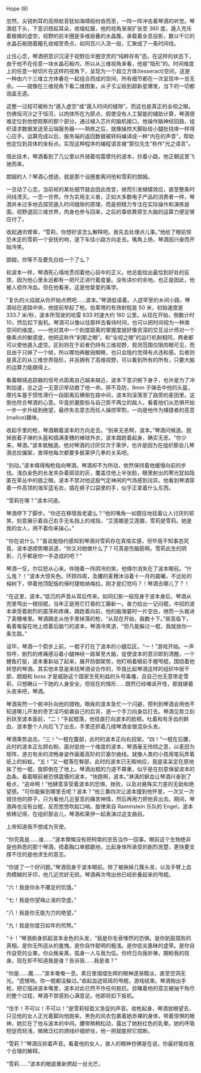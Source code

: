 Hope (8)

忽然，尖锐刺耳的高频蚊音犹如海啸般纷沓而至，一阵一阵冲击着琴酒的听觉。琴酒低下头，下意识捂起耳朵，收缩虹膜，他的视角渐渐扩张至 360 度。遁入充斥着极微的虚空，视野的前半圈是多维层叠的水晶簇，承载着全息投影，数以千亿的水晶石板随着瞳孔收缩至奇点，如同百川入流一般，汇聚成了一条时间线。

止住心念，琴酒把意识沉浸于视野后半圈空灵的“纯粹存有”态。在这样的状态下，由于他不在任意一块水晶石板内，所以从三维视角来看，他是“隐形”的。时间维度上的任意一帧切片在这样的视角下，呈现为一个超立方体(tesseract)空间，这是一种由六个三维立方体叠在一起组合而成的空间，所有细节都在一次呈现中一览无余。——就像在三维视角下看二维图象，从孑孓尘砾到超新星爆发，当下的一切都涵盖无遗。

这整一过程可被称为“遁入虚空”或“遁入时间的缝隙”。而这也是真正的全视之眼。仿佛恒河沙之于恒河，以肉体所在为原点，假使没有人工智能的辅助计算，琴酒很难定位到他想观察的那个部分。通过植入芯片的脑机接口，他操作脑神经回路，组织请求数据发送至云端服务器——熟练之后，就像操控大脚趾给小腿肚挠痒一样得心应手。运算完成以后，服务端的返回数据被转码编译成一种“内在的声音”，帮助他定位到具体的坐标点。实现这种程序的编程语言被“那位先生”称作“光之语言”。

借此技术，琴酒看到了几公里以外骑着哈雷摩托的波本，抄着小路，他正朝这里飞驰而来。

朗姆的人？琴酒心想道。就是那个设圈套离间他和雪莉的朗姆。

一旦动了心念，当前帧的某处细节就会因此改变，继而引发蝴蝶效应，直至整条时间线湮灭。一念一世界。作为实用主义者，正如大多数电子产品的消费者一样，琴酒并未过多地去探究遁入时间缝隙的原理，而是把精力专注在实际操作和演练层面。视野退回三维世界，肉身也参与回来，之后的事依靠原生大脑的运算力便足够应付了。

收起通讯臂章，“雪莉，你想好该怎么解释吧。我先去处理点儿事。”他给了眼前惊恐未定的雪莉一个安抚的吻，遂下车往小路方向走去。嘴角上扬，琴酒因兴奋而开始冷笑。

朗姆，你等不及要先白给一个了么？

和波本一样，琴酒死心塌地贯彻着他心目中的正义。他总能给出最恰到好处的反馈，因为他心里永远都有一把尺正进行着度量。没有讲价的余地。也正是因此，他被人视作冷血。但在他看来，这是他挚爱的美学。

“复仇的火焰就从你开始点燃吧……波本。”琴酒低语着。人迹罕至的乡间小路，琴酒站在道路中央，他提前举起了枪。伯莱塔的有效射程是 50 米，初始速度是 333.7 米/秒，波本所驾驶的哈雷 833 时速大约 160 公里。从现在开始，倒数计时 10，然后扣下扳机。琴酒可以像以往那样去看待时间，也可以把时间视为一种类空间的维度。——他对其中一个刻度距离的掌握度就好像资深的交互设计师对一个像素点的敏感度，他把这称作“刹那之眼”。和“全视之眼”的运行机制相同，两者都可以使他遁入虚空。区别则在于前者仍持有三维视野，观测范围仅限肉眼可见，而且由于只掉了一个帧，所以哪怕再敏锐眼睛，也只会隐约觉得有点违和感。后者则是真正的从三维世界隐形，并且拥有了高维视野，可以看到所有的所有，只要大脑的运算力能跟得上。

看着眼镜追踪器的信号点距离自己越来越近，波本下意识俯下身子，也许是为了冲刺加速，总之这一无意识举动救了他一命。猝不及防，9mm 子弹击中他的头盔，摩托车基于惯性滑行一段距离后横倒在路中间，波本则滚落至了路旁的麦田里。这倒也符合琴酒的心意。毕竟折磨那些与自己势不两立的敌人，看着他们从恐惧开始一步一步升级到绝望，最终失去意志而任人操控宰割，一向是他作为捕猎者的恶意(malice)趣味。

收起手里的枪，琴酒朝着波本的方向走去。“别来无恙啊，波本。”琴酒问候道。脱掉嵌着子弹的头盔和插满麦穗的棒球外衣，波本踉跄着起身，确实无恙。“你少来，琴酒。”波本抵触道。他对琴酒的讨厌仅次于莱伊，也许是因为在组织那会儿琴酒总拉偏架，害得他每次都要多捱莱伊几拳的关系吧。

“别动。”波本倏得掏枪指向琴酒。琴酒却不为所动，依然保持着他缓慢向前的步伐。浅白金色的长发夹杂着斑驳的灰，覆盖住他上半张脸，眼里射出的寒光犹如隐匿在草丛中的狼之眼。波本不禁对他这股气定神闲的气场感到诧异。他看到琴酒穿着一件高领的海军蓝毛衣，插在裤子口袋里的手，似乎正拿着什么东西。

“雪莉在哪？”波本问道。

琴酒停下了脚步。“你还在移情我老婆么？”他的嘴角一如既往地挂着让人讨厌的邪笑，刻意展示着自己右手无名指上的戒指，“艾莲娜是艾莲娜，雪莉是雪莉。她是我的女人，用不着你来操心。”

“你在说什么？”虽说能隐约感知到琴酒对雪莉存在真情实感，但毕竟不知事态究竟，波本遂顺势嘲讽道，“你又对她做什么了？可真是伤脑筋啊。雪莉此生的阴影，几乎都是你一手造成的吧？”

琴酒一怔，尔后怒从心来。伴随着一阵阴冷的笑，他倏尔消失在了波本眼前。“什么鬼？！”波本大惊失色。环顾四周，及腰的麦穗沐浴着十一月的晨曦，不远处的榕树下，停着他顶配版的保时捷帕纳梅拉。刚才是幻觉吗？！琴酒去哪儿了？！

“在这里，波本。”低沉的声音从耳后传来。如同幻影一般现身于波本身后，琴酒从兜里甩出一根拐棍，当年正是用它打昏的工藤新一。奋力给出一记闷棍，中招的波本承受着剧烈的震荡和疼痛，踉跄着向前，他的脑海霎时一片空白，继而一头栽进了麦穗堆里。琴酒踢走从他手里掉落的枪，“从现在开始，我数十下。”居高临下，看着匍匐在地上捂着后脑勺的波本，琴酒冷笑道，“但凡能躲过一棍，我就放你一条生路。”

话毕，琴酒一个箭步上前，一棍子打在了波本的小腿后区。“一！”游戏开始。一声惊呼，剧烈的疼痛感沿着小腿神经一路窜至大脑，促使波本的意识即刻清醒。一个鲤鱼打挺，波本重新站了起来，展开防御架势，他盯梢着眼前手握甩棍，围绕着他转悠的琴酒。其实他本意是来找琴酒谈合作的，毕竟比起琴酒这样的组织中层干部，朗姆和 boss 才是威胁这个国家生死利益的头号毒瘤，且自己也无意带走雪莉，只想确认一下她的人身安全。但现在的情形……既然已经嘲讽开怪，那就硬着头皮来吧，琴酒。

琴酒突然一个俯冲扑向他的猎物。眼疾的波本急忙一个闪避，预判到琴酒会用他不知道哪儿开发的奇艺淫巧偷袭自己的后背，遂一个手刀向身后打去。琴酒见势立刻折跃至波本面前，“二！”手起棍落，他径直打向波本的脸颊。吐着和有牙齿的鲜血，波本整个人向后飞了出去，手里还抓着几缕琴酒金银混杂头发。

琴酒乘势追击。“三！”一棍在腹部，此时的波本正向右招架。“四！”一棍在后腰，此时的波本正左顾右盼。面对低他一个维度的波本，琴酒毫无怜悯之意，以麦田为矩阵，游刃有余的流畅身姿作画着高阶的贝塞尔曲线。就像人类的小孩用笔玩弄着纸上的蚂蚁。“五！”又一棍落在臀部，此时的波本已无暇响应，竟是呆呆定在原地挨了他一棍，旋即倒在了地上。琴酒出棍的力道不算重，似乎是在刻意保留波本的血条。看着眼前被恐惧震慑的波本，“快跑啊，波本。”淋漓的鲜血让琴酒兴奋到了极点，“逃命啊！”他肆意享受着波本的恐惧，挫败，以及对悬殊实力差的无助和绝望感。“可你能躲到哪里去呢？波本？”他三番四次让波本撞到他怀里，一次又一次钳住他的脖子，只为看他几近窒息的痛苦神情，然后再用力把他丢出去。期间，琴酒再也没有出棍，反而悠悠吹起口哨。旋律来自 Rammstein 乐队的 Engel，波本依稀记得，在组织那会儿，琴酒和莱伊一起表演过这支曲目。

上帝知道我不想成为天使。

“你究竟是……谁……”波本懊悔没有把柯南的忠告当作一回事。眼前这个生物绝非是他熟悉的那个琴酒。捂着胸口单膝跪地，比起身体所承受的剧烈苦楚，更快要支撑不住的是他求生的意志。

“你提了一个好问题。”琴酒现身于波本眼前。除了被揪掉几簇头发，以及手臂上血肉模糊的牙印，他几近完好无损。琴酒再次甩出他已经折叠起来的甩棍。

“六！我是你永不餍足的饥饿。”

“七！我是你望梅止渴的空虚。”

“八！我是你无能为力的绝望。”

“九！我是你度日如年的煎熬。”

“十！”琴酒俯身抓起波本金色的头发，“我是你毛骨悚然的恐惧。是你肮脏腐败的真相。是你无所适从的羞愧。是你自作聪明的粗浅。是你低劣愚昧的虚荣。是你自作自受的业果。你众叛亲离，孤身一人与我为伍。你终日向我祈祷，期盼我的现身。现在却不知道我是谁？告诉我……我是谁？”

“你是……魔……”波本奄奄一息。素日里熠熠生辉的眼神逐渐黯淡，直至空洞无光。“遗憾呐。你一棍都没躲过。”收起血迹斑斑的甩棍，游戏结束。琴酒掏出手枪，把它插进波本嘴里，波本对此已然不作任何抵抗。目睹着他的意志被抽干殆尽的整个过程，琴酒不禁感到心满意足。他即将扣下扳机。

“住手！不可以！不可以！”是雪莉轻盈又急促的声音。收枪起身，琴酒放眼望去，只见他的女人正光着脚向他跑来，黑色的风衣包裹着她赤裸的身体，带着惊惧的眼神，她拦在了他与波本的中间。腰带稍稍松动，露出了她粉红色的乳晕。她的呼吸短促而轻浅，微微泛红的颈线纤细娇怯，他一把就能把它捏断。

“雪莉？”琴酒压抑着声音。看着他的女人，骇人的眼神仿佛是在说，你最好能给我个合理的解释。

“雪莉……”波本的眼底重新燃起一丝光芒。
